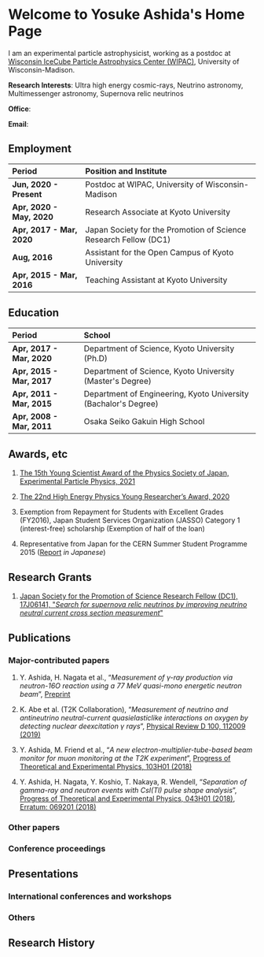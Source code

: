 # **Welcome to Yosuke Ashida's Home Page**

I am an experimental particle astrophysicist, working as a postdoc at [Wisconsin IceCube Particle Astrophysics Center (WIPAC)](https://wipac.wisc.edu/), University of Wisconsin-Madison. 

**Research Interests**: Ultra high energy cosmic-rays, Neutrino astronomy, Multimessenger astronomy, Supernova relic neutrinos 

**Office**: 

**Email**: 



## **Employment**

| Period | Position and Institute | 
| :---   | :---                   | 
| **Jun, 2020 - Present**   | Postdoc at WIPAC, University of Wisconsin-Madison | 
| **Apr, 2020 - May, 2020** | Research Associate at Kyoto University | 
| **Apr, 2017 - Mar, 2020** | Japan Society for the Promotion of Science Research Fellow (DC1) | 
| **Aug, 2016**             | Assistant for the Open Campus of Kyoto University | 
| **Apr, 2015 - Mar, 2016** | Teaching Assistant at Kyoto University | 



## **Education**

| Period | School | 
| :--- | :--- | 
| **Apr, 2017 - Mar, 2020** | Department of Science, Kyoto University (Ph.D) | 
| **Apr, 2015 - Mar, 2017** | Department of Science, Kyoto University (Master's Degree) | 
| **Apr, 2011 - Mar, 2015** | Department of Engineering, Kyoto University (Bachalor's Degree) | 
| **Apr, 2008 - Mar, 2011** | Osaka Seiko Gakuin High School | 



## **Awards, etc** 

1. [The 15th Young Scientist Award of the Physics Society of Japan, Experimental Particle Physics, 2021](https://www.jps.or.jp/english/meetings-and-awards/award.html)

1. [The 22nd High Energy Physics Young Researcher’s Award, 2020](http://www.jahep.org/en/syourei.html)

1. Exemption from Repayment for Students with Excellent Grades (FY2016), Japan Student Services Organization (JASSO) Category 1 (interest-free) scholarship (Exemption of half of the loan)

1. Representative from Japan for the CERN Summer Student Programme 2015 ([Report](http://www.jahep.org/hepnews/2015/15-3-4-CERNSS-Ashida.pdf) *in Japanese*)


## **Research Grants**

1. [Japan Society for the Promotion of Science Research Fellow (DC1), 17J06141, "*Search for supernova relic neutrinos by improving neutrino neutral current cross section measurement*"](https://kaken.nii.ac.jp/grant/KAKENHI-PROJECT-17J06141/2017/)


## **Publications** 

### Major-contributed papers 

1. Y. Ashida, H. Nagata et al., “*Measurement of γ-ray production via neutron-16O reaction using a 77 MeV quasi-mono energetic neutron beam*”, [Preprint](http://arxiv.org/abs/1902.08964)

1. K. Abe et al. (T2K Collaboration), “*Measurement of neutrino and antineutrino neutral-current quasielasticlike interactions on oxygen by detecting nuclear deexcitation γ rays*”, [Physical Review D 100, 112009 (2019)](https://journals.aps.org/prd/abstract/10.1103/PhysRevD.100.112009)

1. Y. Ashida, M. Friend et al., “*A new electron-multiplier-tube-based beam monitor for muon monitoring at the T2K experiment*”, [Progress of Theoretical and Experimental Physics, 103H01 (2018)](https://academic.oup.com/ptep/article/2018/10/103H01/5145636)

1. Y. Ashida, H. Nagata, Y. Koshio, T. Nakaya, R. Wendell, “*Separation of gamma-ray and neutron events with CsI(Tl) pulse shape analysis*”, [Progress of Theoretical and Experimental Physics, 043H01 (2018)](https://academic.oup.com/ptep/article/2018/4/043H01/4980960), [Erratum: 069201 (2018)](https://academic.oup.com/ptep/article/2018/6/069201/5046150)

### Other papers 


### Conference proceedings 



## **Presentations**

### International conferences and workshops 


### Others 



## **Research History**


